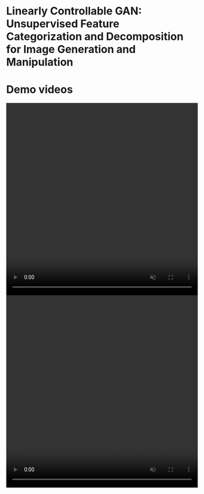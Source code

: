 # Linearly Controllable GAN: Unsupervised Feature Categorization and Decomposition for Image Generation and Manipulation

# Demo videos
<div class="image-container"></div>
    <center>
        <video width="512" height="512" controls autoplay loop muted>
            <source src="assets/yaw.mp4" type="video/mp4">
        </video>
        <video width="512" height="512" controls autoplay loop muted>
            <source src="assets/pitch.mp4" type="video/mp4">
        </video>
    </center>
</div>
</br>